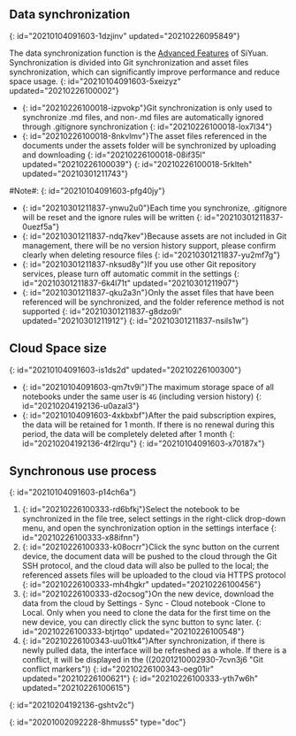 ## Data synchronization
{: id="20210104091603-1dzjinv" updated="20210226095849"}

The data synchronization function is the [Advanced Features](https://b3log.org/siyuan/en/advanced_features.html) of SiYuan. Synchronization is divided into Git synchronization and asset files synchronization, which can significantly improve performance and reduce space usage.
{: id="20210104091603-5xeizyz" updated="20210226100002"}

* {: id="20210226100018-izpvokp"}Git synchronization is only used to synchronize .md files, and non-.md files are automatically ignored through .gitignore synchronization
  {: id="20210226100018-lox7l34"}
* {: id="20210226100018-8nkvlmv"}The asset files referenced in the documents under the assets folder will be synchronized by uploading and downloading
  {: id="20210226100018-08if35l" updated="20210226100039"}
{: id="20210226100018-5rklteh" updated="20210301211743"}

#Note#:
{: id="20210104091603-pfg40jy"}

* {: id="20210301211837-ynwu2u0"}Each time you synchronize, .gitignore will be reset and the ignore rules will be written
  {: id="20210301211837-0uezf5a"}
* {: id="20210301211837-ndq7kev"}Because assets are not included in Git management, there will be no version history support, please confirm clearly when deleting resource files
  {: id="20210301211837-yu2mf7g"}
* {: id="20210301211837-nksud8y"}If you use other Git repository services, please turn off automatic commit in the settings
  {: id="20210301211837-6k4l71t" updated="20210301211907"}
* {: id="20210301211837-qku2a3n"}Only the asset files that have been referenced will be synchronized, and the folder reference method is not supported
  {: id="20210301211837-g8dzo9i" updated="20210301211912"}
{: id="20210301211837-nsils1w"}

## Cloud Space size
{: id="20210104091603-is1ds2d" updated="20210226100300"}

* {: id="20210104091603-qm7tv9i"}The maximum storage space of all notebooks under the same user is `4G` (including version history)
  {: id="20210204192136-u0azal3"}
* {: id="20210104091603-4xkbxbf"}After the paid subscription expires, the data will be retained for 1 month. If there is no renewal during this period, the data will be completely deleted after 1 month
  {: id="20210204192136-4f2lrqu"}
{: id="20210104091603-x70187x"}

## Synchronous use process
{: id="20210104091603-p14ch6a"}

1. {: id="20210226100333-rd6bfkj"}Select the notebook to be synchronized in the file tree, select settings in the right-click drop-down menu, and open the synchronization option in the settings interface
   {: id="20210226100333-x88ifnn"}
2. {: id="20210226100333-k08ocrr"}Click the sync button on the current device, the document data will be pushed to the cloud through the Git SSH protocol, and the cloud data will also be pulled to the local; the referenced assets files will be uploaded to the cloud via HTTPS protocol
   {: id="20210226100333-mh4hgkr" updated="20210226100456"}
3. {: id="20210226100333-d2ocsog"}On the new device, download the data from the cloud by Settings - Sync - Cloud notebook -Clone to Local. Only when you need to clone the data for the first time on the new device, you can directly click the sync button to sync later.
   {: id="20210226100333-btjrtqo" updated="20210226100548"}
4. {: id="20210226100343-uu01tk4"}After synchronization, if there is newly pulled data, the interface will be refreshed as a whole. If there is a conflict, it will be displayed in the ((20201210002930-7cvn3j6 "Git conflict markers"))
   {: id="20210226100343-oeg01ir" updated="20210226100621"}
{: id="20210226100333-yth7w6h" updated="20210226100615"}

{: id="20210204192136-gshtv2c"}


{: id="20201002092228-8hmuss5" type="doc"}
